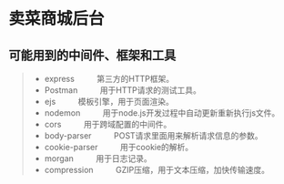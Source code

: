 # 卖菜商城后台
## 可能用到的中间件、框架和工具
>- express &nbsp;&nbsp;&nbsp;&nbsp;&nbsp;&nbsp;&nbsp;&nbsp; 第三方的HTTP框架。
>- Postman &nbsp;&nbsp;&nbsp;&nbsp;&nbsp;&nbsp;&nbsp;&nbsp; 用于HTTP请求的测试工具。
>- ejs &nbsp;&nbsp;&nbsp;&nbsp;&nbsp;&nbsp;&nbsp;&nbsp; 模板引擎，用于页面渲染。
>- nodemon &nbsp;&nbsp;&nbsp;&nbsp;&nbsp;&nbsp;&nbsp;&nbsp; 用于node.js开发过程中自动更新重新执行js文件。
>- cors &nbsp;&nbsp;&nbsp;&nbsp;&nbsp;&nbsp;&nbsp;&nbsp; 用于跨域配置的中间件。
>- body-parser &nbsp;&nbsp;&nbsp;&nbsp;&nbsp;&nbsp;&nbsp;&nbsp; POST请求里面用来解析请求信息的参数。
>- cookie-parser &nbsp;&nbsp;&nbsp;&nbsp;&nbsp;&nbsp;&nbsp;&nbsp; 用于cookie的解析。
>- morgan &nbsp;&nbsp;&nbsp;&nbsp;&nbsp;&nbsp;&nbsp;&nbsp; 用于日志记录。
>- compression &nbsp;&nbsp;&nbsp;&nbsp;&nbsp;&nbsp;&nbsp;&nbsp; GZIP压缩，用于文本压缩，加快传输速度。

